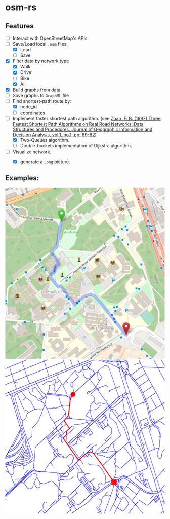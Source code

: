 # osm-rs

## Features
- [ ] Interact with OpenStreetMap's APIs
- [ ] Save/Load local `.osm` files.
    -[X] Load
    -[ ] Save
- [X] Filter data by network type
    - [X] Walk
    - [X] Drive
    - [ ] Bike
    - [X] All
- [X] Build graphs from data.
- [ ] Save graphs to `GraphML` file
- [ ] Find shortest-path route by:
    - [X] node_id
    - [ ] coordinates
- [ ] Implement faster shortest path algorithm. (see [Zhan, F. B. (1997) Three Fastest Shortest Path Algorithms on Real Road Networks: Data Structures
and Procedures. Journal of Geographic Information and Decision Analysis, vol.1, no.1, pp. 69-82](https://publish.uwo.ca/~jmalczew/gida_1/Zhan/Zhan.htm))
    - [X] Two-Queues algorithm. 
    - [ ] Double-buckets implementation of Dijkstra algorithm.
- [ ] Visualize network.
    - [X] generate a `.png` picture.


## Examples: 
![image info](images/test1.png)
![image info](images/test1output.png)
